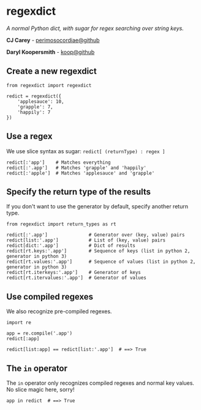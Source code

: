 # regexdict
*A normal Python dict, with sugar for regex searching over string keys.*

**CJ Carey** - [perimosocordiae@github](https://github.com/perimosocordiae/)

**Daryl Koopersmith** - [koop@github](https://github.com/koop/)

## Create a new regexdict

	from regexdict import regexdict

	redict = regexdict({
		'applesauce': 10,
		'grapple': 7,
		'happily': 7
	})

## Use a regex
We use slice syntax as sugar: `redict[ (returnType) : regex ]`

	redict[:'app']    # Matches everything
	redict[:'.app']   # Matches 'grapple' and 'happily'
	redict[:'apple']  # Matches 'applesauce' and 'grapple'

## Specify the return type of the results
If you don't want to use the generator by default, specify another return type.

	from regexdict import return_types as rt

	redict[:'.app']               # Generator over (key, value) pairs
	redict[list:'.app']           # List of (key, value) pairs
	redict[dict:'.app']           # Dict of results
	redict[rt.keys:'.app']        # Sequence of keys (list in python 2, generator in python 3)
	redict[rt.values:'.app']      # Sequence of values (list in python 2, generator in python 3)
	redict[rt.iterkeys:'.app']    # Generator of keys
	redict[rt.itervalues:'.app']  # Generator of values


## Use compiled regexes
We also recognize pre-compiled regexes.

	import re

	app = re.compile('.app')
	redict[:app]

	redict[list:app] == redict[list:'.app']  # ==> True

## The `in` operator
The `in` operator only recognizes compiled regexes and normal key values.
No slice magic here, sorry!

	app in redict  # ==> True
